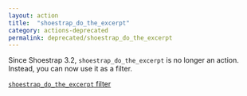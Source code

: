 ```yaml
---
layout: action
title:  "shoestrap_do_the_excerpt"
category: actions-deprecated
permalink: deprecated/shoestrap_do_the_excerpt
---
```


Since Shoestrap 3.2, `shoestrap_do_the_excerpt` is no longer an action.
Instead, you can now use it as a filter.

<a class="button" href="/filters/shoestrap_do_the_excerpt">`shoestrap_do_the_excerpt` filter</a>